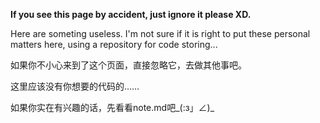 **If you see this page by accident, just ignore it please XD.**


Here are someting useless. I'm not sure if it is right to put these personal matters here, using a repository for code storing...


如果你不小心来到了这个页面，直接忽略它，去做其他事吧。

这里应该没有你想要的代码的……

如果你实在有兴趣的话，先看看note.md吧_(:з」∠)_
